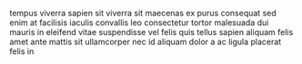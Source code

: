 tempus viverra sapien sit viverra sit maecenas ex purus consequat sed enim at
facilisis iaculis convallis leo consectetur tortor malesuada dui mauris in
eleifend vitae suspendisse vel felis quis tellus sapien aliquam felis amet ante
mattis sit ullamcorper nec id aliquam dolor a ac ligula placerat felis in